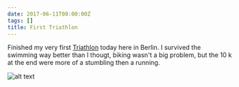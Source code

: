 ```yaml
---
date: 2017-06-11T00:00:00Z
tags: []
title: First Triathlon
---
```


Finished my very
first [Triathlon](https://connect.garmin.com/modern/activity/1792046557) today
here in Berlin. I survived the swimming way better than I thougt, biking wasn't
a big problem, but the 10 k at the end were more of a stumbling then a running.

![alt text](/assets/17-06-11.jpg)
